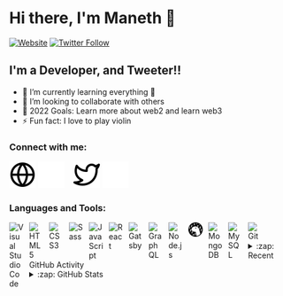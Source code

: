 # Hi there, I'm Maneth 👋

[![Website](https://img.shields.io/website?label=maneth.me&style=for-the-badge&url=https%3A%2F%2Fmaneth.me)](https://maneth.me)
[![Twitter Follow](https://img.shields.io/twitter/follow/manethye?color=1DA1F2&logo=twitter&style=for-the-badge)](https://twitter.com/intent/follow?original_referer=https%3A%2F%2Fgithub.com%2Fmanethye&screen_name=manethye)

## I'm a Developer, and Tweeter!!

- 🌱 I’m currently learning everything 🤣
- 👯 I’m looking to collaborate with others
- 🥅 2022 Goals: Learn more about web2 and learn web3
- ⚡ Fun fact: I love to play violin

### Connect with me:

[![website](./img/globe-light.svg)](https://maneth.me#gh-light-mode-only)
[![website](./img/globe-dark.svg)](https://maneth.me#gh-dark-mode-only)
&nbsp;&nbsp;
[![website](./img/twitter-light.svg)](https://twitter.com/manethye#gh-light-mode-only)
[![website](./img/twitter-dark.svg)](https://twitter.com/manethye#gh-dark-mode-only)
&nbsp;&nbsp;

### Languages and Tools:

<img align="left" alt="Visual Studio Code" width="26px" src="https://cdn.jsdelivr.net/gh/devicons/devicon/icons/vscode/vscode-original.svg#dark-mode-only" style="padding-right:10px;" />
<img align="left" alt="HTML5" width="26px" src="https://cdn.jsdelivr.net/gh/devicons/devicon/icons/html5/html5-original.svg#light-mode-only" style="padding-right:10px;" />
<img align="left" alt="CSS3" width="26px" src="https://cdn.jsdelivr.net/gh/devicons/devicon/icons/css3/css3-original.svg#dark-mode-only" style="padding-right:10px;" />
<img align="left" alt="Sass" width="26px" src="https://cdn.jsdelivr.net/gh/devicons/devicon/icons/sass/sass-original.svg#light-mode-only" style="padding-right:10px;" />
<img align="left" alt="JavaScript" width="26px" src="https://cdn.jsdelivr.net/gh/devicons/devicon/icons/javascript/javascript-original.svg#dark-mode-only" style="padding-right:10px;" />
<img align="left" alt="React" width="26px" src="https://cdn.jsdelivr.net/gh/devicons/devicon/icons/react/react-original.svg#light-mode-only" style="padding-right:10px;" />
<img align="left" alt="Gatsby" width="26px" src="https://cdn.jsdelivr.net/gh/devicons/devicon/icons/gatsby/gatsby-original.svg#dark-mode-only" style="padding-right:10px;" />
<img align="left" alt="GraphQL" width="26px" src="https://cdn.jsdelivr.net/gh/devicons/devicon/icons/graphql/graphql-plain.svg#light-mode-only" style="padding-right:10px;" />
<img align="left" alt="Node.js" width="26px" src="https://cdn.jsdelivr.net/gh/devicons/devicon/icons/nodejs/nodejs-original.svg#dark-mode-only" style="padding-right:10px;" />
<img align="left" alt="Deno" width="26px" src="./img/deno-light.svg#light-mode-only" style="padding-right:10px;" />
<img align="left" alt="MongoDB" width="26px" src="https://cdn.jsdelivr.net/gh/devicons/devicon/icons/mongodb/mongodb-original.svg#dark-mode-only" style="padding-right:10px;" />
<img align="left" alt="MySQL" width="26px" src="https://cdn.jsdelivr.net/gh/devicons/devicon/icons/mysql/mysql-original.svg#light-mode-only" style="padding-right:10px;" />
<img align="left" alt="Git" width="26px" src="https://cdn.jsdelivr.net/gh/devicons/devicon/icons/git/git-original.svg#dark-mode-only" style="padding-right:10px;" />

<br />
<br />

<details>
  <summary>:zap: Recent GitHub Activity</summary>
  
<!--START_SECTION:activity-->
1. ❗️ Opened issue [#2](https://github.com/manethye/chakra-ui-portfolio/issues/2) in [manethye/chakra-ui-portfolio](https://github.com/manethye/chakra-ui-portfolio)
2. ❗️ Opened issue [#1](https://github.com/manethye/chakra-ui-portfolio/issues/1) in [manethye/chakra-ui-portfolio](https://github.com/manethye/chakra-ui-portfolio)
3. ❗️ Opened issue [#3383](https://github.com/EddieHubCommunity/support/issues/3383) in [EddieHubCommunity/support](https://github.com/EddieHubCommunity/support)
4. ❗️ Opened issue [#3382](https://github.com/EddieHubCommunity/support/issues/3382) in [EddieHubCommunity/support](https://github.com/EddieHubCommunity/support)
<!--END_SECTION:activity-->

</details>

<details>
  <summary>:zap: GitHub Stats</summary>

  <img align="left" alt="manethye's Github Stats" src="https://github-readme-stats.vercel.app/api?username=manethye&show_icons=true&hide_border=false&title_color=ff652f&icon_color=FFE400&bg_color=09131B&text_color=ffffff&border_color=0c1a25" />

</details>

[website]: https://maneth.me
[twitter]: https://twitter.com/maethye
